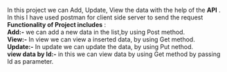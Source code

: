 In this project we can Add,  Update, View the data with the help of the **API** . In this I have used postman for client side server to send the request <br>
**Functionality of Project includes** : <br>
**Add:-** we can add a new data in the list,by using Post method.<br>
**View:-** In view we can view a inserted data, by using Get method.<br>
**Update:-** In update we can update the data, by using Put nethod.<br>
**view data by Id:-** in this we can view data by using Get method by passing Id as parameter. 

